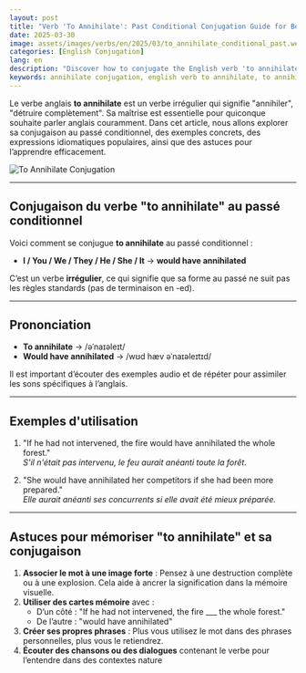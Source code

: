 ```yaml
---
layout: post 
title: "Verb 'To Annihilate': Past Conditional Conjugation Guide for Beginners"
date: 2025-03-30
image: assets/images/verbs/en/2025/03/to_annihilate_conditional_past.webp
categories: [English Conjugation]
lang: en
description: "Discover how to conjugate the English verb 'to annihilate' in the past conditional. This comprehensive guide is ideal for beginners who want to learn how to use 'to annihilate' correctly with examples, idiomatic expressions, and practical tips."
keywords: annihilate conjugation, english verb to annihilate, to annihilate conditional past, english conjugation, learn english
---
```


Le verbe anglais **to annihilate** est un verbe irrégulier qui signifie "annihiler", "détruire complètement". Sa maîtrise est essentielle pour quiconque souhaite parler anglais couramment. Dans cet article, nous allons explorer sa conjugaison au passé conditionnel, des exemples concrets, des expressions idiomatiques populaires, ainsi que des astuces pour l’apprendre efficacement.

![To Annihilate Conjugation](/assets/images/verbs/2025/03/To_annihilate_conditional_past.webp)

---

## Conjugaison du verbe "to annihilate" au passé conditionnel

Voici comment se conjugue **to annihilate** au passé conditionnel :

- **I / You / We / They / He / She / It** → **would have annihilated**

C’est un verbe **irrégulier**, ce qui signifie que sa forme au passé ne suit pas les règles standards (pas de terminaison en -ed).

---

## Prononciation

- **To annihilate** → /əˈnaɪəleɪt/
- **Would have annihilated** → /wʊd hæv əˈnaɪəleɪtɪd/

Il est important d’écouter des exemples audio et de répéter pour assimiler les sons spécifiques à l’anglais.

---

## Exemples d'utilisation

1. "If he had not intervened, the fire would have annihilated the whole forest."  
   _S'il n'était pas intervenu, le feu aurait anéanti toute la forêt._

2. "She would have annihilated her competitors if she had been more prepared."  
   _Elle aurait anéanti ses concurrents si elle avait été mieux préparée._

---

## Astuces pour mémoriser "to annihilate" et sa conjugaison

1. **Associer le mot à une image forte** : Pensez à une destruction complète ou à une explosion. Cela aide à ancrer la signification dans la mémoire visuelle.
2. **Utiliser des cartes mémoire** avec :  
   - D’un côté : "If he had not intervened, the fire ___ the whole forest."  
   - De l’autre : "would have annihilated"
3. **Créer ses propres phrases** : Plus vous utilisez le mot dans des phrases personnelles, plus vous le retiendrez.
4. **Écouter des chansons ou des dialogues** contenant le verbe pour l’entendre dans des contextes nature